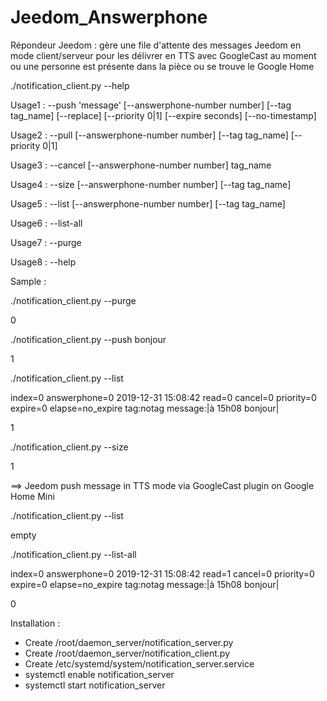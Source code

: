 # Jeedom_Answerphone

Répondeur Jeedom : gère une file d'attente des messages Jeedom en mode client/serveur pour les délivrer en TTS avec GoogleCast au moment ou une personne est présente dans la pièce ou se trouve le Google Home 

./notification_client.py --help

Usage1 : --push 'message' [--answerphone-number number] [--tag tag_name] [--replace] [--priority 0|1] [--expire seconds] [--no-timestamp]

Usage2 : --pull           [--answerphone-number number] [--tag tag_name] [--priority 0|1]

Usage3 : --cancel         [--answerphone-number number] tag_name

Usage4 : --size           [--answerphone-number number] [--tag tag_name]

Usage5 : --list           [--answerphone-number number] [--tag tag_name]

Usage6 : --list-all

Usage7 : --purge

Usage8 : --help


Sample :

./notification_client.py --purge

0

./notification_client.py --push bonjour

1

./notification_client.py --list

index=0 answerphone=0 2019-12-31 15:08:42 read=0 cancel=0 priority=0 expire=0 elapse=no_expire tag:notag message:|à 15h08 bonjour|

1

./notification_client.py --size

1

==> Jeedom push message in TTS mode via GoogleCast plugin on Google Home Mini

./notification_client.py --list

empty

./notification_client.py --list-all

index=0 answerphone=0 2019-12-31 15:08:42 read=1 cancel=0 priority=0 expire=0 elapse=no_expire tag:notag message:|à 15h08 bonjour|

0

Installation :


* Create  /root/daemon_server/notification_server.py
* Create /root/daemon_server/notification_client.py
* Create /etc/systemd/system/notification_server.service
* systemctl enable notification_server
* systemctl start notification_server




